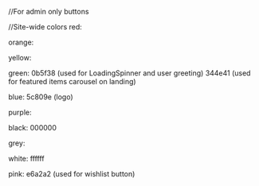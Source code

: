 //For admin only buttons

//Site-wide colors
red:

orange:

yellow:

green:
0b5f38 (used for LoadingSpinner and user greeting)
344e41 (used for featured items carousel on landing)

blue:
5c809e (logo)

purple:

black:
000000

grey:

white:
ffffff

pink:
e6a2a2 (used for wishlist button)
